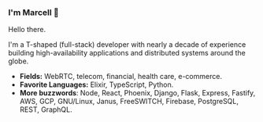 ### I'm Marcell 👋

Hello there.

I'm a T-shaped (full-stack) developer with nearly a decade of experience 
building high-availability applications and distributed systems around the globe.

- **Fields:** WebRTC, telecom, financial, health care, e-commerce.
- **Favorite Languages:** Elixir, TypeScript, Python.
- **More buzzwords**: Node, React, Phoenix, Django, Flask, Express,
Fastify, AWS, GCP, GNU/Linux, Janus, FreeSWITCH, Firebase,
PostgreSQL, REST, GraphQL.

